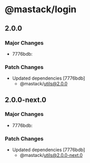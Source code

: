 # @mastack/login

## 2.0.0

### Major Changes

- 7776bdb:

### Patch Changes

- Updated dependencies [7776bdb]
  - @mastack/utils@2.0.0

## 2.0.0-next.0

### Major Changes

- 7776bdb:

### Patch Changes

- Updated dependencies [7776bdb]
  - @mastack/utils@2.0.0-next.0
